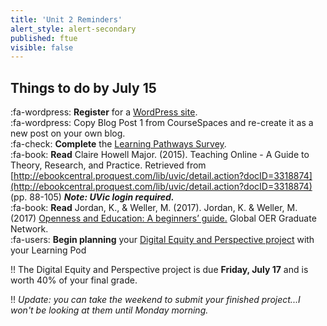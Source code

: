 ```yaml
---
title: 'Unit 2 Reminders'
alert_style: alert-secondary
published: ftue
visible: false
---
```


## Things to do by July 15
:fa-wordpress: **Register** for a [WordPress site](https://edtechuvic.ca/edci339/2020/05/03/creating-a-blog-on-the-openetc/).  
:fa-wordpress: Copy Blog Post 1 from CourseSpaces and re-create it as a new post on your own blog.  
:fa-check: **Complete** the [Learning Pathways Survey](https://edtechuvic.ca/edci339/a03-social-spaces/).   
:fa-book: **Read** Claire Howell Major. (2015). Teaching Online - A Guide to Theory, Research, and Practice. Retrieved from [http://ebookcentral.proquest.com/lib/uvic/detail.action?docID=3318874](http://ebookcentral.proquest.com/lib/uvic/detail.action?docID=3318874) (pp. 88-105) ***Note: UVic login required.***  
:fa-book: **Read** Jordan, K., & Weller, M. (2017). Jordan, K. & Weller, M. (2017) [Openness and Education: A beginners’ guide.](http://go-gn.net/research/openness-and-education-a-beginners-guide/) Global OER Graduate Network.  
:fa-users: **Begin planning** your [Digital Equity and Perspective project](https://edtechuvic.ca/edci339/digital-equity-perspective-pod-project/) with your Learning Pod  

!! The Digital Equity and Perspective project is due **Friday, July 17** and is worth 40% of your final grade.

!! *Update: you can take the weekend to submit your finished project...I won't be looking at them until Monday morning.*
